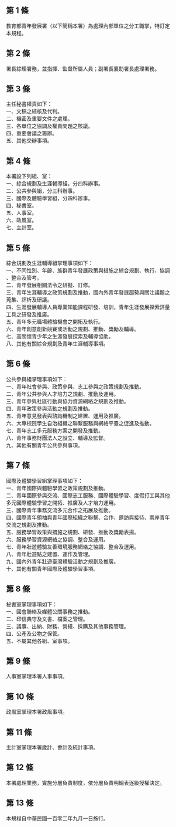 第 1 條
-------
教育部青年發展署（以下簡稱本署）為處理內部單位之分工職掌，特訂定  
本規程。

第 2 條
-------
署長綜理署務，並指揮、監督所屬人員；副署長襄助署長處理署務。

第 3 條
-------
主任秘書權責如下：  
一、文稿之綜核及代判。  
二、機密及重要文件之處理。  
三、各單位之協調及權責問題之核議。  
四、重要會議之籌辦。  
五、其他交辦事項。

第 4 條
-------
本署設下列組、室：  
一、綜合規劃及生涯輔導組，分四科辦事。  
二、公共參與組，分三科辦事。  
三、國際及體驗學習組，分四科辦事。  
四、秘書室。  
五、人事室。  
六、政風室。  
七、主計室。

第 5 條
-------
綜合規劃及生涯輔導組掌理事項如下：  
一、不同性別、年齡、族群青年發展政策與措施之綜合規劃、執行、協調  
    、整合及管考。  
二、青年發展相關法令之研擬、訂修。  
三、青年生涯輔導之政策規劃及推動，國內外青年發展趨勢與關注議題之  
    蒐集、評析及研議。  
四、生涯發展輔導人員專業知能課程研發、培訓，青年生涯發展探索評量  
    工具之研發及推廣。  
五、青年多元職場體驗機會之開拓及執行。  
六、青年創意創新競賽或活動之規劃、推動、獎勵及輔導。  
七、高關懷青少年之生涯發展探索及輔導協助。  
八、其他有關綜合規劃及青年生涯輔導事項。

第 6 條
-------
公共參與組掌理事項如下：  
一、青年社會參與、政策參與、志工參與之政策規劃及推動。  
二、青年公共參與人才培力之規劃、推動及運用。  
三、青年參與社區行動與協力資源網絡之規劃及推動。  
四、青年政策參與活動之規劃及推動。  
五、青年意見發表與諮詢機制之建置、運用及推廣。  
六、大專校院學生自治組織之聯繫服務與網絡平臺之促進及推動。  
七、青年志工多元服務方案之開發及推動。  
八、青年事務財團法人之設立、輔導及監督。  
九、其他有關青年公共參與事項。

第 7 條
-------
國際及體驗學習組掌理事項如下：  
一、青年國際與體驗學習之政策規劃及推動。  
二、青年國際參與交流、國際志工服務、國際體驗學習、度假打工與其他  
    多元國際體驗學習之開拓、推廣及人才培力運用。  
三、國際青年事務交流多元合作之拓展及推動。  
四、國際青年領袖與青年國際組織之聯繫、合作、邀訪與接待、兩岸青年  
    交流之規劃及推動。  
五、服務學習政策與措施之規劃、研發、推動及獎勵表揚。  
六、服務學習資源網絡之協調、整合及運用。  
七、青年壯遊體驗友善環境服務網絡之協調、整合及運用。  
八、青年壯遊點之建置、運作及管理。  
九、國內外青年壯遊臺灣體驗活動之規劃及推廣。  
十、其他有關青年國際及體驗學習事項。

第 8 條
-------
秘書室掌理事項如下：  
一、國會聯絡及媒體公關事務之推動。  
二、印信典守及文書、檔案之管理。  
三、議事、出納、財務、營繕、採購及其他事務管理。  
四、公產及公物之保管。  
五、不屬其他各組、室事項。

第 9 條
-------
人事室掌理本署人事事項。

第 10 條
--------
政風室掌理本署政風事項。

第 11 條
--------
主計室掌理本署歲計、會計及統計事項。

第 12 條
--------
本署處理業務，實施分層負責制度，依分層負責明細表逐級授權決定。

第 13 條
--------
本規程自中華民國一百零二年九月一日施行。

